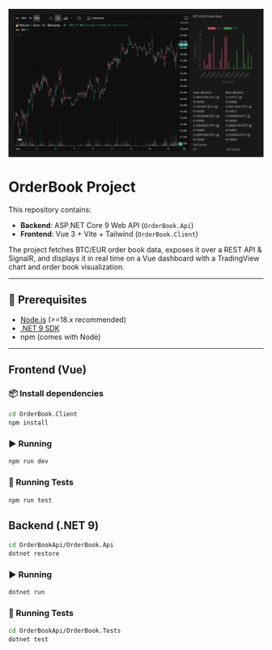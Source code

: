 ![](/imgs/img.png)


# OrderBook Project

This repository contains:

- **Backend**: ASP.NET Core 9 Web API (`OrderBook.Api`)
- **Frontend**: Vue 3 + Vite + Tailwind (`OrderBook.Client`)

The project fetches BTC/EUR order book data, exposes it over a REST API & SignalR, and displays it in real time on a Vue dashboard with a TradingView chart and order book visualization.

---

## 🚀 Prerequisites

- [Node.js](https://nodejs.org/) (>=18.x recommended)
- [.NET 9 SDK](https://dotnet.microsoft.com/en-us/download/dotnet/9.0)
- npm (comes with Node)

---

## Frontend (Vue)
### 📦 Install dependencies

```bash
cd OrderBook.Client
npm install
```

### ▶️ Running
```bash
npm run dev
```

### 🧪 Running Tests
```bash
npm run test
```

## Backend (.NET 9)
```bash
cd OrderBookApi/OrderBook.Api
dotnet restore
```

### ▶️ Running
```bash
dotnet run
```

### 🧪 Running Tests
```bash
cd OrderBookApi/OrderBook.Tests
dotnet test
```

